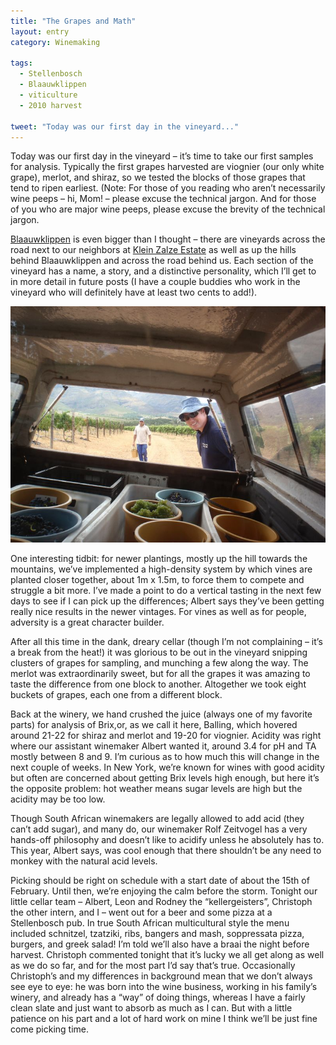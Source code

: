 ```yaml
---
title: "The Grapes and Math"
layout: entry
category: Winemaking

tags:
  - Stellenbosch
  - Blaauwklippen
  - viticulture
  - 2010 harvest

tweet: "Today was our first day in the vineyard..."
---
```


Today was our first day in the vineyard – it’s time to take
our first samples for analysis. Typically the first grapes harvested are viognier (our only white grape), merlot, and shiraz, so we tested the blocks of those grapes that tend to ripen earliest. (Note: For those of you reading who aren’t necessarily wine peeps – hi, Mom! – please excuse the technical jargon. And for those of you who are major wine peeps, please excuse the brevity of the technical jargon.

[Blaauwklippen](http://www.blaauwklippen.com/) is even bigger than I thought – there are vineyards across the road next to our neighbors at [Klein Zalze Estate](http://www.kleinezalze.com/) as well as up the hills behind Blaauwklippen and across the road behind us. Each section of the vineyard has a name, a story, and a distinctive personality, which I’ll get to in more detail in future posts (I have a couple buddies who work in the vineyard who will definitely have at least two cents to add!).

![Albertbakkie](/photos/Albert_bakkie.jpg "A view of vineyard samples from the inside of a bakkie") 

One interesting tidbit: for newer plantings, mostly up the
hill towards the mountains, we’ve implemented a high-density system by which vines are planted closer together, about 1m x 1.5m, to force them to compete and struggle a bit more. I’ve made a point to do a vertical tasting in the next few days to see if I can pick up the differences; Albert says they’ve been getting really nice results in the newer vintages. For vines as well as for people, adversity is a great character builder.

 
After all this time in the dank, dreary cellar (though I’m
not complaining – it’s a break from the heat!) it was glorious to be out in the vineyard snipping clusters of grapes for sampling, and munching a few along the way. The merlot was extraordinarily sweet, but for all the grapes it was
amazing to taste the difference from one block to another. Altogether we took eight buckets of grapes, each one from a different block.

Back at the winery, we hand crushed the juice (always one of
my favorite parts) for analysis of Brix,or, as we call it here, Balling, which hovered around 21-22 for shiraz and merlot and 19-20 for viognier. Acidity was right where our assistant winemaker Albert wanted it, around 3.4 for pH and TA mostly between 8 and 9. I’m curious as to how much this will change in the next couple of weeks. In New York, we’re known for wines with good acidity but often are concerned about getting Brix levels high enough, but here it’s the opposite problem: hot weather means sugar levels are high but the acidity may be too
low.

Though South African winemakers are legally allowed to add acid (they can’t add sugar), and many do, our winemaker Rolf Zeitvogel has a very hands-off philosophy and doesn’t like to acidify unless he absolutely has to. This year, Albert says,
was cool enough that there shouldn’t be any need to monkey with the natural acid levels. 

Picking should be right on schedule with a start date of about the 15th of February. Until then, we’re enjoying the calm before the storm. Tonight our little cellar team – Albert, Leon and Rodney the “kellergeisters”, Christoph the other intern, and I – went out for a beer and some pizza at a Stellenbosch pub. In true South African multicultural style the menu included schnitzel, tzatziki, ribs, bangers and mash, soppressata pizza,
burgers, and greek salad! I’m told we’ll also have a braai the night before harvest. Christoph commented tonight that it’s lucky we all get along as well as we do so far, and for the most part I’d say that’s true. Occasionally Christoph’s and my differences in background mean that we don’t always see eye
to eye: he was born into the wine business, working in his family’s winery, and already has a “way” of doing things, whereas I have a fairly clean slate and just want to absorb as much as I can. But with a little patience on his part and a lot of hard work on mine I think we’ll be just fine come picking time.  